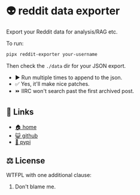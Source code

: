# 👽 reddit data exporter

Export your Reddit data for analysis/RAG etc.

To run:

```bash
pipx reddit-exporter your-username
```

Then check the `./data` dir for your JSON export.

* ▶️ Run multiple times to append to the json.
* ✅ Yes, it'll make nice patches.
* ⏩ IIRC won't search past the first archived post.

## 🔗 Links

* [🏠 home](https://bitplane.net/dev/python/reddit-exporter)
* [😺 github](https://github.com/bitplane/reddit-exporter)
* [🐍 pypi](https://pypi.org/project/reddit-exporter)

## ⚖️  License

WTFPL with one additional clause:

1. Don't blame me.

